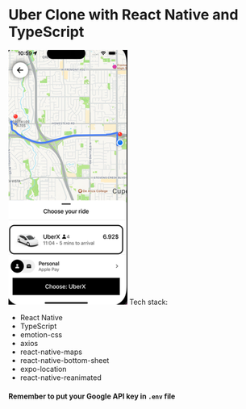 # Uber Clone with React Native and TypeScript
![alt text](image.png)
Tech stack:
- React Native
- TypeScript
- emotion-css
- axios
- react-native-maps
- react-native-bottom-sheet
- expo-location
- react-native-reanimated

#### Remember to put your Google API key in `.env` file
